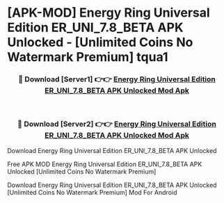 # [APK-MOD] Energy Ring  Universal Edition ER_UNI_7.8_BETA APK Unlocked - [Unlimited Coins No Watermark Premium] tqua1



<div align="center">
<h3>🔴 Download [Server1] 👉👉 <a href="https://momento.my/?title=Energy_Ring__Universal_Edition_ER_UNI_7.8_BETA_APK_Unlocked">Energy Ring  Universal Edition ER_UNI_7.8_BETA APK Unlocked Mod Apk</a></h3><br>

<h3>🔴 Download [Server2] 👉👉 <a href="https://momento.my/?title=Energy_Ring__Universal_Edition_ER_UNI_7.8_BETA_APK_Unlocked">Energy Ring  Universal Edition ER_UNI_7.8_BETA APK Unlocked Mod Apk</a></h3>
</div>



Download Energy Ring  Universal Edition ER_UNI_7.8_BETA APK Unlocked 

Free APK MOD Energy Ring  Universal Edition ER_UNI_7.8_BETA APK Unlocked [Unlimited Coins No Watermark Premium]

Download Energy Ring  Universal Edition ER_UNI_7.8_BETA APK Unlocked [Unlimited Coins No Watermark Premium] Mod For Android
